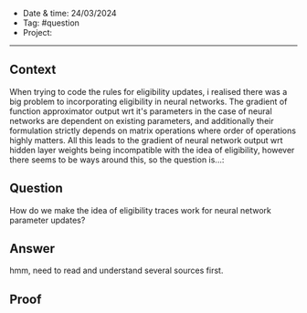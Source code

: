 
- Date & time: 24/03/2024
- Tag: #question
- Project:

---

## Context

When trying to code the rules for eligibility updates, i realised there was a big problem to incorporating eligibility in neural networks. The gradient of function approximator output wrt it's parameters in the case of neural networks are dependent on existing parameters, and additionally their formulation strictly depends on matrix operations where order of operations highly matters. All this leads to the gradient of neural network output wrt hidden layer weights being incompatible with the idea of eligibility, however there seems to be ways around this, so the question is...:

## Question

How do we make the idea of eligibility traces work for neural network parameter updates?

## Answer

hmm, need to read and understand several sources first.

## Proof